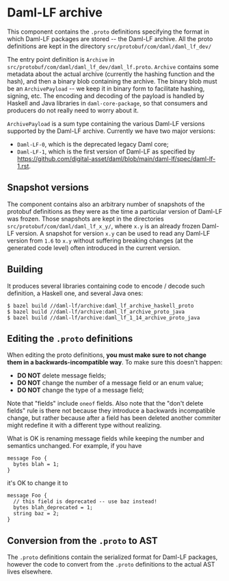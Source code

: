 # Daml-LF archive

This component contains the `.proto` definitions specifying the format
in which Daml-LF packages are stored -- the Daml-LF archive. All the
proto definitions are kept in the directory
`src/protobuf/com/daml/daml_lf_dev/`

The entry point definition is `Archive` in
`src/protobuf/com/daml/daml_lf_dev/daml_lf.proto`.  `Archive`
contains some metadata about the actual archive (currently the hashing
function and the hash), and then a binary blob containing the
archive. The binary blob must be an `ArchivePayload` -- we keep it in
binary form to facilitate hashing, signing, etc. The encoding and
decoding of the payload is handled by Haskell and Java libraries in
`daml-core-package`, so that consumers and producers do not really
need to worry about it.

`ArchivePayload` is a sum type containing the various Daml-LF versions
supported by the Daml-LF archive. Currently we have two major versions:

* `Daml-LF-0`, which is the deprecated legacy Daml core;
* `Daml-LF-1`, which is the first version of Daml-LF as specified by
    <https://github.com/digital-asset/daml/blob/main/daml-lf/spec/daml-lf-1.rst>.

## Snapshot versions

The component contains also an arbitrary number of snapshots of the
protobuf definitions as they were as the time a particular version of
Daml-LF was frozen. Those snapshots are kept in the directories
`src/protobuf/com/daml/daml_lf_x_y/`, where `x.y` is an already frozen 
Daml-LF version.  A snapshot for version `x.y` can be used to read any
Daml-LF version from `1.6` to `x.y` without suffering breaking changes 
(at the generated code level) often introduced in the current version.

## Building

It produces several libraries containing code to encode / decode such
definition, a Haskell one, and several Java ones:

```
$ bazel build //daml-lf/archive:daml_lf_archive_haskell_proto
$ bazel build //daml-lf/archive:daml_lf_archive_proto_java
$ bazel build //daml-lf/archive:daml_lf_1_14_archive_proto_java
```

## Editing the `.proto` definitions

When editing the proto definitions, **you must make sure to not change
them in a backwards-incompatible way**. To make sure this doesn't happen:

* **DO NOT** delete message fields;
* **DO NOT** change the number of a message field or an enum value;
* **DO NOT** change the type of a message field;

Note that "fields" include `oneof` fields. Also note that the "don't
delete fields" rule is there not because they introduce a backwards
incompatible change, but rather because after a field has been deleted
another commiter might redefine it with a different type without
realizing.

What is OK is renaming message fields while keeping the number and semantics unchanged.
For example, if you have

```
message Foo {
  bytes blah = 1;
}
```

it's OK to change it to

```
message Foo {
  // this field is deprecated -- use baz instead!
  bytes blah_deprecated = 1;
  string baz = 2;
}
```

## Conversion from the `.proto` to AST

The `.proto` definitions contain the serialized format for Daml-LF
packages, however the code to convert from the `.proto` definitions to
the actual AST lives elsewhere.


